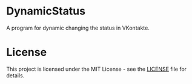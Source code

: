 # DynamicStatus
A program for dynamic changing the status in VKontakte.

# License
This project is licensed under the MIT License - see the [LICENSE](LICENSE) file for details.
